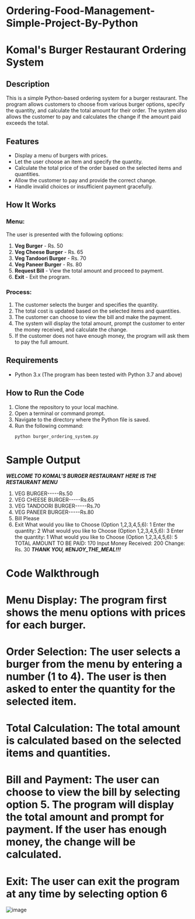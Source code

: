 # Ordering-Food-Management-Simple-Project-By-Python

# Komal's Burger Restaurant Ordering System

## Description
This is a simple Python-based ordering system for a burger restaurant. The program allows customers to choose from various burger options, specify the quantity, and calculate the total amount for their order. The system also allows the customer to pay and calculates the change if the amount paid exceeds the total.

## Features
- Display a menu of burgers with prices.
- Let the user choose an item and specify the quantity.
- Calculate the total price of the order based on the selected items and quantities.
- Allow the customer to pay and provide the correct change.
- Handle invalid choices or insufficient payment gracefully.

## How It Works

### Menu:
The user is presented with the following options:
1. **Veg Burger** - Rs. 50
2. **Veg Cheese Burger** - Rs. 65
3. **Veg Tandoori Burger** - Rs. 70
4. **Veg Paneer Burger** - Rs. 80
5. **Request Bill** - View the total amount and proceed to payment.
6. **Exit** - Exit the program.

### Process:
1. The customer selects the burger and specifies the quantity.
2. The total cost is updated based on the selected items and quantities.
3. The customer can choose to view the bill and make the payment.
4. The system will display the total amount, prompt the customer to enter the money received, and calculate the change.
5. If the customer does not have enough money, the program will ask them to pay the full amount.

## Requirements
- Python 3.x (The program has been tested with Python 3.7 and above)

## How to Run the Code
1. Clone the repository to your local machine.
2. Open a terminal or command prompt.
3. Navigate to the directory where the Python file is saved.
4. Run the following command:
   ```bash
   python burger_ordering_system.py

# Sample Output

*****WELCOME TO KOMAL'S BURGER RESTAURANT*****
*****HERE IS THE RESTAURANT MENU*****
1. VEG BURGER-----Rs.50
2. VEG CHEESE BURGER-----Rs.65
3. VEG TANDOORI BURGER-----Rs.70
4. VEG PANEER BURGER-----Rs.80
5. Bill Please
6. Exit
What would you like to Choose (Option 1,2,3,4,5,6): 1
Enter the quantity: 2
What would you like to Choose (Option 1,2,3,4,5,6): 3
Enter the quantity: 1
What would you like to Choose (Option 1,2,3,4,5,6): 5
TOTAL AMOUNT TO BE PAID: 170
Input Money Received: 200
Change: Rs. 30
*****THANK YOU, #ENJOY_THE_MEAL!!!*****

# Code Walkthrough

# Menu Display: The program first shows the menu options with prices for each burger.
# Order Selection: The user selects a burger from the menu by entering a number (1 to 4). The user is then asked to enter the quantity for the selected item.
# Total Calculation: The total amount is calculated based on the selected items and quantities.
# Bill and Payment: The user can choose to view the bill by selecting option 5. The program will display the total amount and prompt for payment. If the user has enough money, the change will be calculated.
# Exit: The user can exit the program at any time by selecting option 6

![image](https://github.com/user-attachments/assets/b5879bfa-a261-43f7-89d3-9707e36fa9a8)
